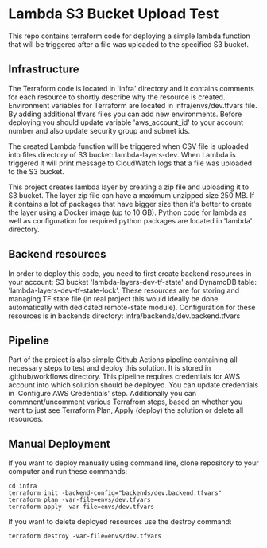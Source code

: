 # Lambda S3 Bucket Upload Test

This repo contains terraform code for deploying a simple lambda function that will be triggered after a file was uploaded to the specified S3 bucket.

## Infrastructure
The Terraform code is located in 'infra' directory and it contains comments for each resource to shortly describe why the resource is created.
Environment variables for Terraform are located in infra/envs/dev.tfvars file. By adding additional tfvars files you can add new environments. Before deploying you should update variable 'aws_account_id' to your account number and also update security group and subnet ids.

The created Lambda function will be triggered when CSV file is uploaded into files directory of S3 bucket: lambda-layers-dev.
When Lambda is triggered it will print message to CloudWatch logs that a file was uploaded to the S3 bucket.

This project creates lambda layer by creating a zip file and uploading it to S3 bucket. The layer zip file can have a maximum unzipped size 250 MB. If it contains a lot of packages that have bigger size then it's better to create the layer using a Docker image (up to 10 GB). Python code for lambda as well as configuration for required python packages are located in 'lambda' directory.

## Backend resources
In order to deploy this code, you need to first create backend resources in your account: S3 bucket 'lambda-layers-dev-tf-state' and DynamoDB table: 'lambda-layers-dev-tf-state-lock'. These resources are for storing and managing TF state file (in real project this would ideally be done automatically with dedicated remote-state module). Configuration for these resources is in backends directory: infra/backends/dev.backend.tfvars

## Pipeline
Part of the project is also simple Github Actions pipeline containing all necessary steps to test and deploy this solution. It is stored in .github/workflows directory. This pipeline requires credentials for AWS account into which solution should be deployed. You can update credentials in 'Configure AWS Credentials' step. Additionally you can commnent/uncomment various Terrafrom steps, based on whether you want to just see Terraform Plan, Apply (deploy) the solution or delete all resources.

## Manual Deployment
If you want to deploy manually using command line, clone repository to your computer and run these commands:
```
cd infra
terraform init -backend-config="backends/dev.backend.tfvars"
terraform plan -var-file=envs/dev.tfvars
terraform apply -var-file=envs/dev.tfvars
```

If you want to delete deployed resources use the destroy command:
```
terraform destroy -var-file=envs/dev.tfvars
```



